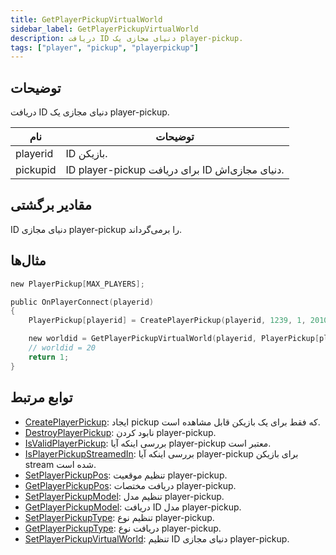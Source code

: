```yaml
---
title: GetPlayerPickupVirtualWorld
sidebar_label: GetPlayerPickupVirtualWorld
description: دریافت ID دنیای مجازی یک player-pickup.
tags: ["player", "pickup", "playerpickup"]
---
```


<VersionWarn version='omp v1.1.0.2612' />

## توضیحات

دریافت ID دنیای مجازی یک player-pickup.

| نام     | توضیحات                                                 |
|----------|-------------------------------------------------------------|
| playerid | ID بازیکن.                                       |
| pickupid | ID player-pickup برای دریافت ID دنیای مجازی‌اش. |

## مقادیر برگشتی

ID دنیای مجازی player-pickup را برمی‌گرداند.

## مثال‌ها

```c
new PlayerPickup[MAX_PLAYERS];

public OnPlayerConnect(playerid)
{
    PlayerPickup[playerid] = CreatePlayerPickup(playerid, 1239, 1, 2010.0979, 1222.0642, 10.8206, 20);

    new worldid = GetPlayerPickupVirtualWorld(playerid, PlayerPickup[playerid]);
    // worldid = 20
    return 1;
}
```

## توابع مرتبط

- [CreatePlayerPickup](CreatePlayerPickup): ایجاد pickup که فقط برای یک بازیکن قابل مشاهده است.
- [DestroyPlayerPickup](DestroyPlayerPickup): نابود کردن player-pickup.
- [IsValidPlayerPickup](IsValidPlayerPickup): بررسی اینکه آیا player-pickup معتبر است.
- [IsPlayerPickupStreamedIn](IsPlayerPickupStreamedIn): بررسی اینکه آیا player-pickup برای بازیکن stream شده است.
- [SetPlayerPickupPos](SetPlayerPickupPos): تنظیم موقعیت player-pickup.
- [GetPlayerPickupPos](GetPlayerPickupPos): دریافت مختصات player-pickup.
- [SetPlayerPickupModel](SetPlayerPickupModel): تنظیم مدل player-pickup.
- [GetPlayerPickupModel](GetPlayerPickupModel): دریافت ID مدل player-pickup.
- [SetPlayerPickupType](SetPlayerPickupType): تنظیم نوع player-pickup.
- [GetPlayerPickupType](GetPlayerPickupType): دریافت نوع player-pickup.
- [SetPlayerPickupVirtualWorld](SetPlayerPickupVirtualWorld): تنظیم ID دنیای مجازی player-pickup.